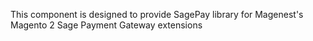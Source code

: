This component is designed to provide SagePay library for Magenest's Magento 2 Sage Payment Gateway extensions 
